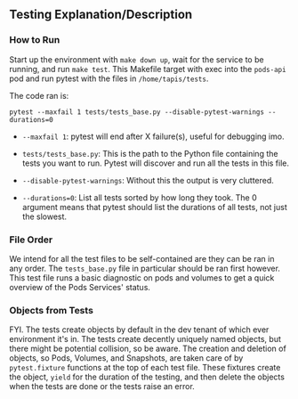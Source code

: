 ## Testing Explanation/Description

### How to Run

Start up the environment with `make down up`, wait for the service to be running, and run `make test`.
This Makefile target with exec into the `pods-api` pod and run pytest with the files in `/home/tapis/tests`.

The code ran is:

```
pytest --maxfail 1 tests/tests_base.py --disable-pytest-warnings --durations=0
```
 - `--maxfail 1`: pytest will end after X failure(s), useful for debugging imo.

 - `tests/tests_base.py`: This is the path to the Python file containing the tests you want to run. Pytest will discover and run all the tests in this file.

 - `--disable-pytest-warnings`: Without this the output is very cluttered.

 - `--durations=0`: List all tests sorted by how long they took. The 0 argument means that pytest should list the durations of all tests, not just the slowest.



### File Order
We intend for all the test files to be self-contained are they can be ran in any order. The `tests_base.py` file in particular should be ran first however. This test file runs a basic diagnostic on pods and volumes to get a quick overview of the Pods Services' status.


### Objects from Tests
FYI. The tests create objects by default in the dev tenant of which ever environment it's in. The tests create decently uniquely named objects, but there might be potential collision, so be aware. The creation and deletion of objects, so Pods, Volumes, and Snapshots, are taken care of by `pytest.fixture` functions at the top of each test file. These fixtures create the object, `yield` for the duration of the testing, and then delete the objects when the tests are done or the tests raise an error.